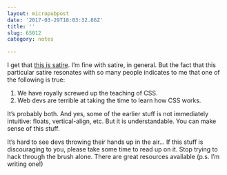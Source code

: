 ```yaml
---
layout: micropubpost
date: '2017-03-29T18:03:32.66Z'
title: ''
slug: 65012
category: notes

---
```

I get that <a href="https://medium.com/@isaaclyman/8-css-gotchas-to-start-your-morning-off-right-c5daade0731d">this is satire</a>. I’m fine with satire, in general. But the fact that this particular satire resonates with so many people indicates to me that one of the following is true:

1) We have royally screwed up the teaching of CSS.
2) Web devs are terrible at taking the time to learn how CSS works.

It’s probably both. And yes, some of the earlier stuff is not immediately intuitive: floats, vertical-align, etc. But it is understandable. You can make sense of this stuff.

It’s hard to see devs throwing their hands up in the air… If this stuff is discouraging to you, please take some time to read up on it. Stop trying to hack through the brush alone. There are great resources available (p.s. I’m writing one!)
